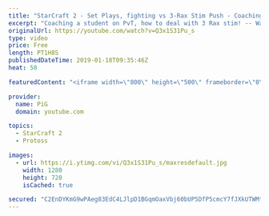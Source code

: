```yaml
---
title: "StarCraft 2 - Set Plays, fighting vs 3-Rax Stim Push - Coaching PvT D1"
excerpt: "Coaching a student on PvT, how to deal with 3 Rax stim! -- Watch live at https://www.twitch.tv/x5_pig"
originalUrl: https://youtube.com/watch?v=Q3x1S31Pu_s
type: video
price: Free
length: PT1H8S
publishedDateTime: 2019-01-18T09:35:46Z
heat: 50

featuredContent: "<iframe width=\"800\" height=\"500\" frameborder=\"0\" src=\"https://www.youtube.com/embed/Q3x1S31Pu_s\" allow=\"accelerometer; autoplay; encrypted-media; gyroscope; picture-in-picture\" allowfullscreen></iframe>"

provider:
  name: PiG
  domain: youtube.com

topics:
  - StarCraft 2
  - Protoss

images:
  - url: https://i.ytimg.com/vi/Q3x1S31Pu_s/maxresdefault.jpg
    width: 1280
    height: 720
    isCached: true

secured: "C2EnDYKmG9wPAeg83EdC4LJlpD1BGqmOaxVbj60bUP5DfP5cmcY7fJXkUTWMtopGI9YhxlMQ1+xXMplHfpTvmyOmoi1TLXNX+flpsojuZM52bUCBjb7dxRiLp+W3YaDvUVeWFfTOhluov4B2wYkPY8pf/dbp1nMmbwP+1Nxp4EqfTIiIajehHiYXQZ3PSeIY1hxX2Yzw1NGVCujsa9mz9oNXXWABtly7tyyd2rZAGEd/57MSFFORLUTG2W4V/80fzgjClC+CkFbMoCD2Zoxwylkvf5o8qGezKR5fwPNNaNbHWMVwlNoFC0pvyudioBSLbxQLO/CrYqgxQjTxBSDsw7dSqE8Er5n9JrhUGDrDUviG/fQ2WeXrePKPdzIB+OajoF3CL9CwvATLgdlBJCq9yTd/TJehEPqK2aNs3PMNbvs=;mvR3fD1fH+kQrxzIetDyBg=="
---
```


